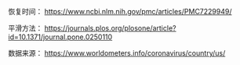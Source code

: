 恢复时间：
https://www.ncbi.nlm.nih.gov/pmc/articles/PMC7229949/

平滑方法：
https://journals.plos.org/plosone/article?id=10.1371/journal.pone.0250110

数据来源：
https://www.worldometers.info/coronavirus/country/us/
